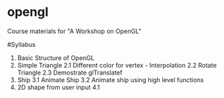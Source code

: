 # opengl
Course materials for "A Workshop on OpenGL"

#Syllabus

1. Basic Structure of OpenGL
2. Simple Triangle
    2.1 Different color for vertex - Interpolation
    2.2 Rotate Triangle 
    2.3 Demostrate glTranslatef
3. Ship
    3.1 Animate Ship
    3.2 Animate ship using high level functions
4. 2D shape from user input
    4.1 
